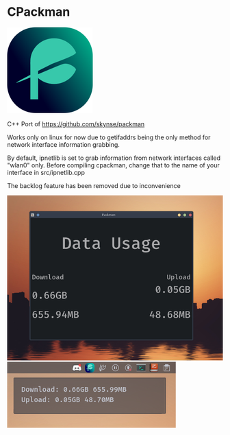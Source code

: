 # CPackman

![icon](icons/bitmap.png)

C++ Port of https://github.com/skynse/packman

Works only on linux for now due to getifaddrs being the only method for network interface information grabbing.

By default, ipnetlib is set to grab information from network interfaces called "wlan0" only. Before compiling cpackman, change that to the name of your interface in src/ipnetlib.cpp

The backlog feature has been removed due to inconvenience

![preview](imgs/img1.png)
![preview of tray](imgs/img2.png)
